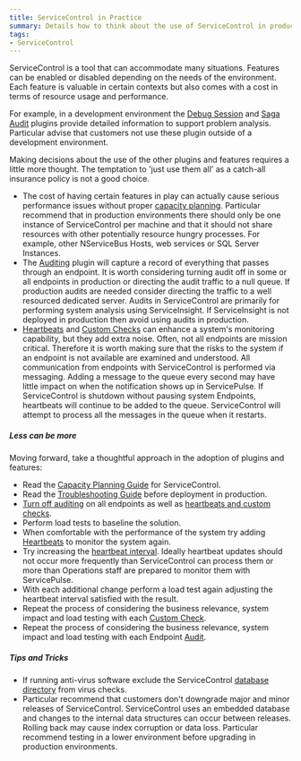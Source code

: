 ```yaml
---
title: ServiceControl in Practice
summary: Details how to think about the use of ServiceControl in production environments
tags:
- ServiceControl
---
```


ServiceControl is a tool that can accommodate many situations. Features can be enabled or disabled depending on the needs of the environment. Each feature is valuable in certain contexts but also comes with a cost in terms of resource usage and performance.

For example, in a development environment the [Debug Session](/servicecontrol/plugins/debug-session.md) and [Saga Audit](/servicecontrol/plugins/saga-audit.md) plugins provide detailed information to support problem analysis. Particular advise that customers not use these  plugin outside of a development environment.

Making decisions about the use of the other plugins and features requires a little more thought. The temptation to 'just use them all' as a catch-all insurance policy is not a good choice. 

- The cost of having certain features in play can actually cause serious performance issues without proper [capacity planning](/servicecontrol/capacity-and-planning.md). Particular recommend that in production environments there should only be one instance of ServiceControl per machine and that it should not share resources with other potentially resource hungry processes. For example, other NServiceBus Hosts, web services or SQL Server Instances. 
- The [Auditing](/nservicebus/operations/auditing.md) plugin will capture a record of everything that passes through an endpoint. It is worth considering turning audit off in some or all endpoints in production or directing the audit traffic to a null queue. If production audits are needed consider directing the traffic to a well resourced dedicated server. Audits in ServiceControl are primarily for performing system analysis using ServiceInsight. If ServiceInsight is not deployed in production then avoid using audits in production.
- [Heartbeats](/servicepulse/intro-endpoints-heartbeats.md) and [Custom Checks](/servicepulse/intro-endpoints-custom-checks.md) can enhance a system's monitoring capability, but they add extra noise. Often, not all endpoints are mission critical. Therefore it is worth making sure that the risks to the system if an endpoint is not available are examined and understood. All communication from endpoints with ServiceControl is performed via messaging. Adding a message to the queue every second may have little impact on when the notification shows up in ServicePulse. If ServiceControl is shutdown without pausing system Endpoints, heartbeats will continue to be added to the queue. ServiceControl will attempt to process all the messages in the queue when it restarts.

##### Less can be more

Moving forward, take a thoughtful approach in the adoption of plugins and features:

- Read the [Capacity Planning Guide](/servicecontrol/capacity-and-planning.md) for ServiceControl.
- Read the [Troubleshooting Guide](/servicecontrol/troubleshooting.md) before deployment in production.
- [Turn off auditing](/nservicebus/operations/auditing.md) on all endpoints as well as [heartbeats and custom checks](/servicepulse/how-to-configure-endpoints-for-monitoring.md).
- Perform load tests to baseline the solution.
- When comfortable with the performance of the system try adding [Heartbeats](/servicepulse/intro-endpoints-heartbeats.md) to monitor the system again.
- Try increasing the [heartbeat interval](/servicecontrol/plugins/heartbeat.md). Ideally heartbeat updates should not occur more frequently than ServiceControl can process them or more than Operations staff are prepared to monitor them with ServicePulse.
- With each additional change perform a load test again adjusting the heartbeat interval satisfied with the result.
- Repeat the process of considering the business relevance, system impact and load testing with each [Custom Check](/servicecontrol/plugins/custom-checks.md).
- Repeat the process of considering the business relevance, system impact and load testing with each Endpoint [Audit](/nservicebus/operations/auditing.md).

##### Tips and Tricks

- If running anti-virus software exclude the ServiceControl [database directory](/servicecontrol/configure-ravendb-location.md) from virus checks.
- Particular recommend that customers don't downgrade major and minor releases of ServiceControl. ServiceControl uses an embedded database and changes to the internal data structures can occur between releases. Rolling back may cause index corruption or data loss. Particular recommend testing in a lower environment before upgrading in production environments.